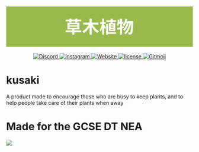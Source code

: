 ![Kusaki](docs/kusaki.svg)

<div align="center">
  <a href="https://discord.gg/2pRWH3dY6K">
    <img src="https://img.shields.io/discord/887016895017013268?color=7289DA&logo=discord&logoColor=white&style=for-the-badge&labelColor=697EC4&label=%20" alt="Discord">
  </a>
  <a href="https://www.instagram.com/kusaki_plants/">
    <img src="https://img.shields.io/badge/kusaki_plants-ffffff?color=EA6A82&logo=instagram&logoColor=white&style=for-the-badge&labelColor=E4405F&label=%20" alt="Instagram">
  </a>
  <a href="https://kusaki.alexmiao.com">
    <img src="https://img.shields.io/website?labelColor=52A646&down_color=%23EC6B76&down_message=offline&label=kusaki.alexmiao.com&style=for-the-badge&up_color=%2371BC68&up_message=online&url=https%3A%2F%2Fkusaki.alexmiao.com" alt="Website">
  </a>
  <a href="https://github.com/chubby1523/kusaki/blob/main/LICENSE">
    <img src="https://img.shields.io/github/license/chubby1523/kusaki?labelColor=DD5409&style=for-the-badge" alt="license">
  </a>
  <a href="https://gitmoji.dev">
    <img src="https://img.shields.io/badge/gitmoji-%20😜%20😍-FFDD67.svg?style=for-the-badge&labelColor=FFC807&textColor=white" alt="Gitmoji">
  </a>
</div>

# kusaki
A product made to encourage those who are busy to keep plants, and to help people take care of their plants when away
# Made for the GCSE DT NEA

<a href="https://github.com/chubby1523/kusaki"><img src="https://api.visitorbadge.io/api/visitors?path=https%3A%2F%2Fgithub.com%2Fchubby1523%2Fkusaki&labelColor=%23425120&countColor=%23698032" /></a>
